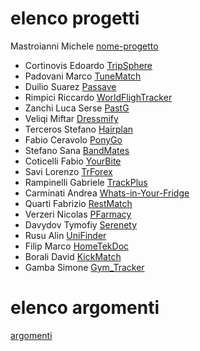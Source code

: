 # elenco progetti

Mastroianni Michele [nome-progetto](template.md)
- Cortinovis Edoardo [TripSphere](TripSphere.md)
- Padovani Marco [TuneMatch](TuneMatch.md)
- Duilio Suarez [Passave](Passave.md)
- Rimpici Riccardo [WorldFlighTracker](WorldFlighTracker.md)
- Zanchi Luca Serse [PastG](PastG.md)
- Veliqi Miftar [Dressmify](Dressmify.md)
- Terceros Stefano [Hairplan](HairPlan.md)
- Fabio Ceravolo [PonyGo](PonyGo.md)
- Stefano Sana [BandMates](bandmates.md)
- Coticelli Fabio [YourBite](YourBite.md)
- Savi Lorenzo [TrForex](TrForex.md)
- Rampinelli Gabriele [TrackPlus](TrackPlus.md)
- Carminati Andrea [Whats-in-Your-Fridge](WYF.md)
- Quarti Fabrizio [RestMatch](RestMatch.md)
- Verzeri Nicolas [PFarmacy](PFarmacy.md)
- Davydov Tymofiy [Serenety](Serenety.md)
- Rusu Alin [UniFinder](UniFinder.md)
- Filip Marco [HomeTekDoc](HomeTekDoc.md)
- Borali David [KickMatch](KickMatch.md)
- Gamba Simone [Gym_Tracker](Gym_Tracker.md)

# elenco argomenti
[argomenti](argomenti.md)
